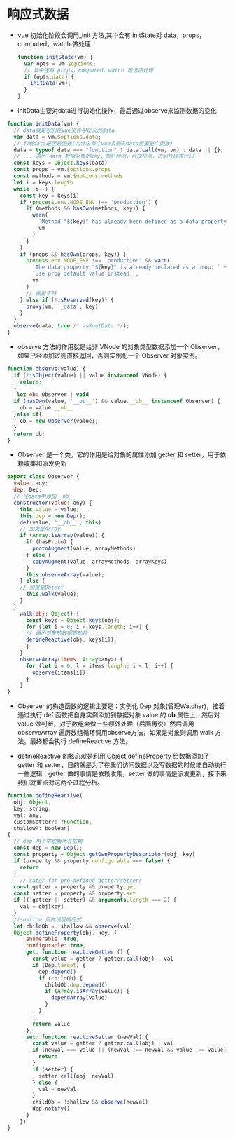 # 响应式数据

- vue 初始化阶段会调用\_init 方法,其中会有 initState对 data，props，computed，watch 做处理

  ```js
  function initState(vm) {
    var opts = vm.$options;
    // 其中还有 props，computed，watch 等选项处理
    if (opts.data) {
      initData(vm);
    }
  }
  ```

- initData主要对data进行初始化操作，最后通过observe来监测数据的变化

```js
function initData(vm) {
  // data就是我们在vue文件中定义的data
  var data = vm.$options.data;
  // 判断data是否是函数(为什么每个vue实例的data需要是个函数)
  data = typeof data === "function" ? data.call(vm, vm) : data || {};
  // ... 遍历 data 数据对象的key，重名检测，合规检测，访问代理等代码
  const keys = Object.keys(data)
  const props = vm.$options.props
  const methods = vm.$options.methods
  let i = keys.length
  while (i--) {
    const key = keys[i]
    if (process.env.NODE_ENV !== 'production') {
      if (methods && hasOwn(methods, key)) {
        warn(
          `Method "${key}" has already been defined as a data property.`,
          vm
        )
      }
    }
    if (props && hasOwn(props, key)) {
      process.env.NODE_ENV !== 'production' && warn(
        `The data property "${key}" is already declared as a prop. ` +
        `Use prop default value instead.`,
        vm
      )
      // 保留字符
    } else if (!isReserved(key)) {
      proxy(vm, `_data`, key)
    }
  }
  observe(data, true /* asRootData */);
}
```

- observe 方法的作用就是给非 VNode 的对象类型数据添加一个 Observer，如果已经添加过则直接返回，否则实例化一个 Observer 对象实例。

```js
function observe(value) {
  if (!isObject(value) || value instanceof VNode) {
    return;
  }
   let ob: Observer | void
  if (hasOwn(value, '__ob__') && value.__ob__ instanceof Observer) {
    ob = value.__ob__
  }else if{
    ob = new Observer(value);
  }
  return ob;
}
```

- Observer 是一个类，它的作用是给对象的属性添加 getter 和 setter，用于依赖收集和派发更新

```js
export class Observer {
  value: any;
  dep: Dep;
  // 往data中添加__ob__
  constructor(value: any) {
    this.value = value;
    this.dep = new Dep();
    def(value, '__ob__', this)
    // 如果是Array
    if (Array.isArray(value)) {
      if (hasProto) {
        protoAugment(value, arrayMethods)
      } else {
        copyAugment(value, arrayMethods, arrayKeys)
      }
      this.observeArray(value);
    } else {
    // 如果是Object
      this.walk(value);
    }
  }
    walk(obj: Object) {
      const keys = Object.keys(obj);
      for (let i = 0; i < keys.length; i++) {
      // 遍历对象的数据做劫持
      defineReactive(obj, keys[i]);
      }
    }
    observeArray(items: Array<any>) {
      for (let i = 0, l = items.length; i < l; i++) {
        observe(items[i]);
      }
    }
}
```

- Observer 的构造函数的逻辑主要是：实例化 Dep 对象(管理Watcher)，接着通过执行 def 函数把自身实例添加到数据对象 value 的 __ob__ 属性上，然后对 value 做判断，对于数组会做一些额外处理（后面再说）然后调用 observeArray 遍历数组循环调用observe方法，如果是对象则调用 walk 方法。最终都会执行 defineReactive 方法。

- defineReactive 的核心就是利用 Object.defineProperty 给数据添加了 getter 和 setter，目的就是为了在我们访问数据以及写数据的时候能自动执行一些逻辑：getter 做的事情是依赖收集，setter 做的事情是派发更新，接下来我们就重点对这两个过程分析。

```js
function defineReactive(
  obj: Object,
  key: string,
  val: any,
  customSetter?: ?Function,
  shallow?: boolean) 
{
  // dep 用于中收集所有依赖
  const dep = new Dep();
  const property = Object.getOwnPropertyDescriptor(obj, key)
  if (property && property.configurable === false) {
    return
  }
    // cater for pre-defined getter/setters
  const getter = property && property.get
  const setter = property && property.set
  if ((!getter || setter) && arguments.length === 2) {
    val = obj[key]
  }
  //shallow 只做浅层响应式
  let childOb = !shallow && observe(val)
  Object.defineProperty(obj, key, {
      enumerable: true,
      configurable: true,
      get: function reactiveGetter () {
        const value = getter ? getter.call(obj) : val
        if (Dep.target) {
          dep.depend()
          if (childOb) {
            childOb.dep.depend()
            if (Array.isArray(value)) {
              dependArray(value)
            }
          }
        }
        return value
      },
      set: function reactiveSetter (newVal) {
        const value = getter ? getter.call(obj) : val
        if (newVal === value || (newVal !== newVal && value !== value)) {
          return
        }
        if (setter) {
          setter.call(obj, newVal)
        } else {
          val = newVal
        }
        childOb = !shallow && observe(newVal)
        dep.notify()
      }
    })
}
```
